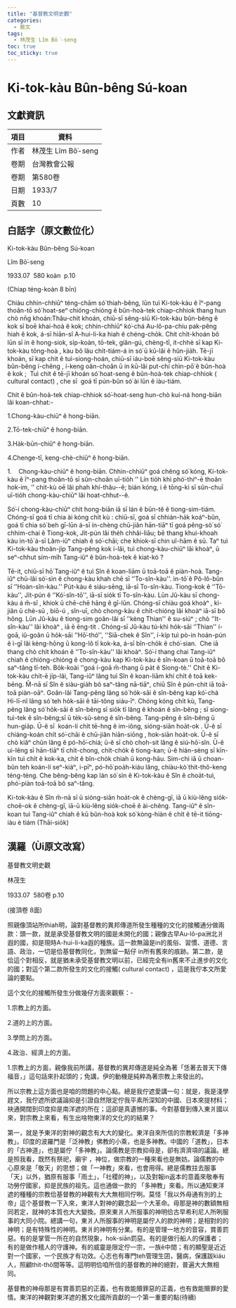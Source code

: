 ```yaml
---
title: "基督教文明史觀"
categories:
  - 散文
tags:
  - 林茂生 Lîm Bō͘-seng
toc: true
toc_sticky: true
---
```


# Ki-tok-kàu Bûn-bêng Sú-koan

## 文獻資訊

| 項目 | 資料 |
|---|---|
| 作者 | 林茂生 Lîm Bō͘-seng |
| 卷期 | 台灣教會公報 |
| 卷期 | 第580卷 |
| 日期 | 1933/7 |
| 頁數 | 10 |

## 白話字（原文數位化）

Ki-tok-kàu Bûn-bêng Sú-koan

Lîm Bō͘-seng

1933.07  580 koàn  p.10

(Chiap téng-koàn 8 bīn)

Chiàu chhin-chhiūⁿ téng-chām só͘ thiah-bêng, lūn tuì Ki-tok-kàu ê īⁿ-pang thoân-tō só͘ hoat-seⁿ chióng-chióng ê bûn-hoà-tek chiap-chhiok thang hun chò nn̄g khoán:Thâu-chi̍t khoán, chiū-sī sêng-siū Ki-tok-kàu bûn-bêng ê kok sī boē khai-hoà ê kok; chhin-chhiūⁿ kó͘-chá Au-lô-pa-chiu pak-pêng hiah ê kok, á-sī hiān-sî A-hui-li-ka hiah ê chéng-cho̍k. Chit chi̍t-khoán bô lūn sī in ê hong-siok, si̍p-koàn, tō-tek, giân-gú, chèng-tī, it-chhè sī kap Ki-tok-kàu tông-hoà , kàu bô lâu chi̍t-tiám-á in só͘ ū kū-lâi ê hûn-jia̍h. Tē-jī khoán, sī kap chit ê tuì-siong-hoán, chiū-sī iáu-boē sêng-siū Ki-tok-kàu bûn-bêng í-chêng , í-keng oân-choân ū in kū-lâi put-chí chìn-pō͘ ê bûn-hoà ê kok ;  Tuì chit ê tē-jī khoán só͘ hoat-seng ê bûn-hoà-tek chiap-chhiok ( cultural contact) , che sī  goá tī pún-bûn só͘ ài lūn ê iàu-tiám.

Chit ê bûn-hoà-tek chiap-chhiok só͘-hoat-seng hun-chò kuí-ná hong-biān lâi koan-chhat:-

1.Chong-kàu-chiūⁿ ê hong-biān.

2.Tō-tek-chiūⁿ ê hong-biān.

3.Ha̍k-būn-chiūⁿ ê hong-biān.

4.Chenge-tī, keng-chè-chiūⁿ ê hong-biān.

1.    Chong-kàu-chiūⁿ ê hong-biān. Chhin-chhiūⁿ goá chêng só͘ kóng, Ki-tok-kàu ê īⁿ-pang thoân-tō sī sûn-choân uī-tio̍h ‘' Lín tio̍h khì phó͘-thiⁿ-ē thoân hok-im, ‘' chit-kù oē lâi phah khí-thâu--ê; bián kóng, i ê tōng-ki sī sûn-chuī uī-tio̍h chong-kàu-chiūⁿ lâi hoat-chhut--ê.

Só͘-í chong-kàu-chiūⁿ chit hong-biān iā sī lán ê būn-tê ê tiong-sim-tiám. Chóng-sī goá tī chia ài kóng chi̍t kù : chiū-sī, goá sī chhián-ha̍k koáⁿ-bûn, goá tī chia só͘ beh gī-lūn á-sī ín-chèng chū-jiân hān-tiāⁿ tī goá pêng-sò͘ só͘ chhim-chai ê Tiong-kok, Ji̍t-pún lâi the̍h chhâi-liāu; bē thang khui-khoah kàu ìn-tō͘ á-sī Lâm-iûⁿ chiah ê só͘-chāi; che khiok-sī chin uî-hām ê sū. Taⁿ tuì Ki-tok-kàu thoân-ji̍p Tang-pêng kok í-lâi, tuì chong-kàu-chiūⁿ lâi khoàⁿ, ū seⁿ-chhut sím-mi̍h Tang-iûⁿ ê bûn-hoà-tek ê kiat-kó ?

Tē-it, chiū-sī hō͘ Tang-iûⁿ ê tuì Sîn ê koan-liām ū toā-toā ê piàn-hoà. Tang-iûⁿ chū-lâi só͘-sìn ê chong-kàu khah chē sī ‘'To-sîn-kàu''. ìn-tō͘ ê Pô-lô-bûn sī ‘'Hoàn-sîn-kàu.'' Pu̍t-kàu ê siáu-sēng, iā-sī To-sîn-kàu. Tiong-kok ê ‘'Tō-kàu'', Ji̍t-pún ê ‘'Kó͘-sîn-tō'', iā-sī sio̍k tī To-sîn-kàu. Lūn Jû-kàu sī chong-kàu á m̄-sī , khiok ū chē-chē hāng ê gī-lūn. Chóng-sī chiàu goá khoàⁿ , kì-jiân ū chè-sū , biō-ú , sîn-uī, chò chong-kàu ê chi̍t-chióng lâi khoàⁿ iā-sī bô hông. Lūn Jû-kàu ê tiong-sim goân-lâi sī ‘'kèng Thian'' ê su-siúⁿ ; chò ‘'It-sîn-kàu'' lâi khoàⁿ , iā ē ēng-tit . Chóng-sī Jû-kàu tú-khì ho̍k-sāi ‘'Thian'' í-goā, iû-goân ū ho̍k-sāi ‘'Hō͘-thó͘'', ‘'Siā-chek ê Sîn'', í-ki̍p tuì pò-in hoán-pún ê ì-gī lâi kèng-hōng ū kong-lô tī kok-ka, á-sī bîn-cho̍k ê chó͘-sian.  Che iā thang chò chi̍t khoán ê ‘'To-sîn-kàu'' lâi khoàⁿ. Só͘-í thang chai Tang-iûⁿ chiah ê chióng-chióng ê chong-kàu kap Ki-tok-kàu ê sîn-koan ū toā-toā bô saⁿ-tâng tī-teh. Bo̍k-koài ‘'goá í-goā m̄-thang ū pa̍t ê Siong-tè.'' Chit ê Ki-tok-kàu chi̍t-ē ji̍p-lâi, Tang-iûⁿ lâng tuì Sîn ê koan-liām khí chi̍t ê toā kek-bēng. M̄-nā sī Sîn ê siàu-gia̍h bô saⁿ-tâng nā-tiāⁿ, chiū Sîn ê pún-chit iā toā-toā piàn-oāⁿ. Goân-lâi Tang-pêng lâng só͘ ho̍k-sāi ê sîn-bêng kap kó͘-chá Hi-lī-nî lâng só͘ teh ho̍k-sāi ê tāi-tông siáu-īⁿ. Chóng kóng chi̍t kù, Tang-pêng lâng só͘ ho̍k-sāi ê sîn-bêng sī sio̍k tī lâng ê khoán ê sîn-bêng ; sī siong-tuì-tek ê sîn-bêng;sī ū te̍k-sû-sèng ê sîn-bêng. Tang-pêng ê sîn-bêng ū hun-gia̍p. Ū-ê sī  koán-lí chi̍t tē-hng ê im-iông, sióng-siān hoa̍t-ok . Ū-ê sī chiáng-koán chi̍t só͘-chāi ê chū-jiân hiān-siōng , hok-siān hoa̍t-ok. Ū-ê sī chò kiâⁿ chûn lâng ê pó-hō͘-chiá; ū-ê sī chò choh-sit lâng ê siú-hō͘-sîn. Ū-ê ui-lêng sī hān-tiāⁿ tī chi̍t-chong, chi̍t-cho̍k ê tiong-kan; ū-ê hián-sèng sī kīn-kīn tuì chi̍t ê kok-ka, chi̍t ê bîn-cho̍k chiah ū kong-hāu. Sim-chì iā ū choan-bûn teh koán-lí seⁿ-kiáⁿ, i-pīⁿ, pó-hō͘ poa̍h-kiáu lâng, chiàu-kò͘ thit-thô-keng téng-téng. Che bêng-bêng kap lán só͘ sìn ê Ki-tok-kàu ê Sîn ê choa̍t-tuì, phó͘-piàn toā-toā bô saⁿ-tâng.

Ki-tok-kàu ê Sîn m̄-nā sī ū sióng-siān hoa̍t-ok ê chèng-gī, iā ū kiù-lêng sio̍k-choē-ok ê chèng-gī, iā-ū kiù-lêng sio̍k-choē ê ài-chêng. Tang-iûⁿ ê sîn-koan tuì Tang-iûⁿ chiah ê kū bûn-hoà kok só͘ kòng-hiàn ê chi̍t ê tē-it tiōng-iàu è tiám (Thāi-sio̍k)

## 漢羅（Ùi原文改寫）

基督教文明史觀

林茂生

1933.07  580卷 p.10

(接頂卷 8面)

照親像頂站所thiah明，論對基督教的異邦傳道所發生種種的文化的接觸通分做兩款：頭一款，就是承受基督教文明的國是未開化的國；親像古早Au-lô-pa洲北爿遐的國，抑是現時A-hui-li-ka遐的種族。這一款無論是in的風俗、習慣、道德、言語、政治，一切是佮基督教同化，到無留一點仔 in所有舊來的痕跡。第二款，是佮這个對相反，就是猶未承受基督教文明以前，已經完全有in舊來不止進步的文化的國；對這个第二款所發生的文化的接觸( cultural contact) ，這是我佇本文所愛論的要點。

這个文化的接觸所發生分做幾仔方面來觀察：-

1.宗教上的方面。

2.道的上的方面。

3.學問上的方面。

4.政治、經濟上的方面。

1.宗教上的方面，親像我前所講，基督教的異邦傳道是純全為著「恁著去普天下傳福音，」這句話來扑起頭的；免講，伊的動機是純粹為著宗教上來發出的。

所以宗教上這方面也是咱的問題的中心點。總是我佇遮愛講一句：就是，我是淺學趕文，我佇遮所欲議論抑是引證自然限定佇我平素所深知的中國、日本來提材料；袂通開闊到印度抑是南洋遮的所在；這卻是真遺憾的事。今對基督到傳入東爿國以來，對宗教上來看，有生出啥物東洋的文化的的結果？

第一，就是予東洋的對神的觀念有大大的變化。東洋自來所信的宗教較濟是「多神教」。印度的波羅門是「泛神教」佛教的小乘，也是多神教。中國的「道教」，日本的「古神道」，也是屬佇「多神教」。論儒教是宗教抑毋是，卻有濟濟項的議論。總是照我看，既然有祭祀，廟宇 ，神位，做宗教的一種來看也是無妨。論儒教的中心原來是「敬天」的思想；做「一神教」來看，也會用得。總是儒教拄去服事「天」以外，猶原有服事「雨土」，「社稷的神」，以及對報in返本的意義來敬奉有功勞佇國家，抑是民族的祖先。這也通做一款的 「多神教」來看。所以通知東洋遮的種種的宗教佮基督教的神觀有大大無相同佇咧。莫怪「我以外毋通有別的上帝」這个基督教一下入來，東洋人對神的觀念起一个大革命。毋那是神的數額無相同若定，就神的本質也大大變換。原來東爿人所服事的神明佮古早希利尼人所咧服事的大同小院。總講一句，東爿人所服事的神明是屬佇人的款的神明；是相對的的神明；是有特殊性的神明。東爿的神明有分業。有的是管理一地方的音容，賞善罰惡。有的是掌管一所在的自然現象，hok-siān罰惡。有的是做行船人的保護者；有的是做作穡人的守護神。有的威靈是限定佇一宗，一族ê中間；有的顯聖是近近對一个國家，一个民族才有功效。心志也有專門teh管理生囝，醫病，保護跋kiáu人，照顧thit-thô間等等。這明明佮咱所信的基督教的神的絕對，普遍大大無相同。

基督教的神毋那是有賞善罰惡的正義，也有救能贖罪惡的正義，也有救能贖罪的愛情。東洋的神觀對東洋遮的舊文化國所貢獻的一个第一重要的點(待續)
